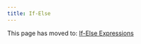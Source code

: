 ```yaml
---
title: If-Else
---
```


This page has moved to: [If-Else Expressions](overview.md#if-else-expressions)
